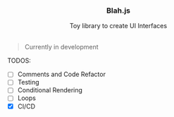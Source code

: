  <h3 align="center">Blah.js</h3>

  <p align="center">
    Toy library to create UI Interfaces
    <br />
    <br />
  </p>
</div>


> Currently in development

TODOS: 
- [ ] Comments and Code Refactor
- [ ] Testing
- [ ] Conditional Rendering
- [ ] Loops
- [X] CI/CD
